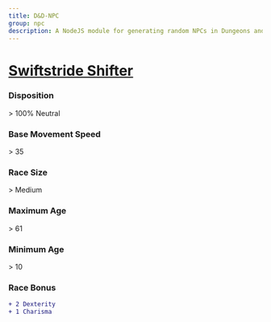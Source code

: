 ```yaml
---
title: D&D-NPC
group: npc
description: A NodeJS module for generating random NPCs in Dungeons and Dragons.
---
```


# **[Swiftstride Shifter](https://www.dndbeyond.com/races/shifter#Swiftstride)**
### **Disposition**
\> 100% Neutral
### **Base Movement Speed**
\> 35
### **Race Size**
\> Medium
### **Maximum Age**
\> 61
### **Minimum Age**
\> 10
### **Race Bonus**
```diff
+ 2 Dexterity
+ 1 Charisma
```
